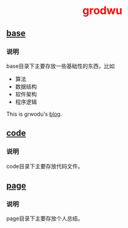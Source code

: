 # <center><font color="red">grodwu</font></center>

## [base](https://github.com/growdu/blog/tree/master/base)

### 说明

base目录下主要存放一些基础性的东西，比如

* 算法
* 数据结构
* 软件架构
* 程序逻辑

This is grwodu's [blog](https://freecode.top).

## [code](https://github.com/growdu/blog/tree/master/code)

### 说明

code目录下主要存放代码文件。

## [page](https://github.com/growdu/blog/tree/master/page)

### 说明

page目录下主要存放个人总结。

